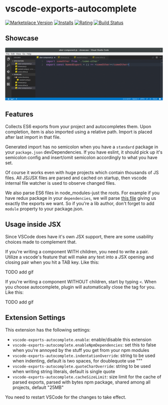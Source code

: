 # vscode-exports-autocomplete

[![Marketplace Version](http://vsmarketplacebadge.apphb.com/version/capaj.vscode-exports-autocomplete.svg)](https://marketplace.visualstudio.com/items?itemName=capaj.vscode-exports-autocomplete) [![Installs](http://vsmarketplacebadge.apphb.com/installs/capaj.vscode-exports-autocomplete.svg)](https://marketplace.visualstudio.com/items?itemName=capaj.vscode-exports-autocomplete) [![Rating](http://vsmarketplacebadge.apphb.com/rating/capaj.vscode-exports-autocomplete.svg)](https://marketplace.visualstudio.com/items?itemName=capaj.vscode-exports-autocomplete) [![Build Status](https://travis-ci.org/capaj/vscode-exports-autocomplete.svg?branch=master)](https://travis-ci.org/capaj/vscode-exports-autocomplete)

## Showcase

![showcase](images/showcase.gif)

## Features
Collects ES6 exports from your project and autocompletes them. Upon completion, item is also imported using a relative path. Import is placed after last import in that file.

Generated import has no semicolon when you have a `standard` package in your `package.json` devDependencies. If you have eslint, it should pick up it's semicolon config and insert/omit semicolon accordingly to what you have set.

Of course it works even with huge projects which contain thousands of JS files. All JS/JSX files are parsed and cached on startup, then vscode internal file watcher is used to observe changed files.

We also parse ES6 files in node_modules-just the roots. For example if you have redux package in your `dependencies`, we will parse [this file](https://github.com/reactjs/redux/blob/master/src/index.js) giving us exactly the exports we want. So if you're a lib author, don't forget to add `module` property to your package.json.

## Usage inside JSX

Since VSCode does have it's own JSX support, there are some usability choices made to complement that.

If you're writing a component WITH children, you need to write a pair. Utilize a vscode's feature that will make any text into a JSX opening and closing pair when you hit a TAB key. Like this:

TODO add gif

If you're writing a component WITHOUT children, start by typing `<`. When you choose autocomplete, plugin will automatically close the tag for you. Like this:

TODO add gif

## Extension Settings

This extension has the following settings:

* `vscode-exports-autocomplete.enable`: enable/disable this extension
* `vscode-exports-autocomplete.enableNpmDependencies`: set this to false when you're annoyed by the stuff you get from your npm modules
* `vscode-exports-autocomplete.indentationOverride`: string to be used when indenting, default is two spaces, for doublequote use "\""
* `vscode-exports-autocomplete.quoteCharOverride`: string to be used when writing string literals, default is single quote
* `vscode-exports-autocomplete.cacheSizeLimit`: size limit for the cache of parsed exports, parsed with bytes npm package, shared among all projects, default "25MB"

You need to restart VSCode for the changes to take effect.